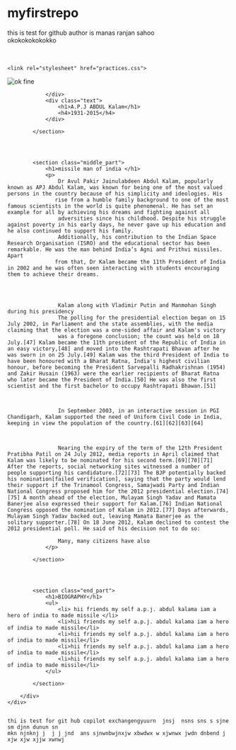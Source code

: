 # myfirstrepo
this is test for github
author is manas ranjan sahoo
<br>
okokokokokokko
<br>
<br>
<br>
<!DOCTYPE html>
<html lang="en">
<head>
    <meta charset="UTF-8">
    <meta name="viewport" content="width=device-width, initial-scale=1.0">
    <title>biography edit</title>
    
    <link rel="stylesheet" href="practices.css">
</head>
<body>
    <div class="container">
        <div class="content">
            <section class="top_part">
                <div class="image_content">
                    <img src="practices_img.jpg" alt="ok fine">

                </div>
                <div class="text">
                    <h1>A.P.J ABDUL Kalam</h1>
                    <h4>1931-2015</h4>
                </div>

            </section>




            <section class="middle_part">
                <h1>missile man of india </h1>
                <p>
                    Dr Avul Pakir Jainulabdeen Abdul Kalam, popularly known as APJ Abdul Kalam, was known for being one of the most valued persons in the country because of his simplicity and ideologies. His 
                   rise from a humble family background to one of the most famous scientists in the world is quite phenomenal. He has set an example for all by achieving his dreams and fighting against all 
                    adversities since his childhood. Despite his struggle against poverty in his early days, he never gave up his education and he also continued to support his family.
                    Additionally, his contribution to the Indian Space Research Organisation (ISRO) and the educational sector has been remarkable. He was the man behind India’s Agni and Prithvi missiles. Apart 
                   from that, Dr Kalam became the 11th President of India in 2002 and he was often seen interacting with students encouraging them to achieve their dreams.

                 
                    
                    
                    Kalam along with Vladimir Putin and Manmohan Singh during his presidency
                    The polling for the presidential election began on 15 July 2002, in Parliament and the state assemblies, with the media claiming that the election was a one-sided affair and Kalam's victory 
                    was a foregone conclusion; the count was held on 18 July.[47] Kalam became the 11th president of the Republic of India in an easy victory,[48] and moved into the Rashtrapati Bhavan after he was sworn in on 25 July.[49] Kalam was the third President of India to have been honoured with a Bharat Ratna, India's highest civilian honour, before becoming the President Sarvepalli Radhakrishnan (1954) and Zakir Husain (1963) were the earlier recipients of Bharat Ratna who later became the President of India.[50] He was also the first scientist and the first bachelor to occupy Rashtrapati Bhawan.[51]
                    
                    
                    
                    In September 2003, in an interactive session in PGI Chandigarh, Kalam supported the need of Uniform Civil Code in India, keeping in view the population of the country.[61][62][63][64]
                    
                    
                    
                    Nearing the expiry of the term of the 12th President Pratibha Patil on 24 July 2012, media reports in April claimed that Kalam was likely to be nominated for his second term.[69][70][71] After the reports, social networking sites witnessed a number of people supporting his candidature.[72][73] The BJP potentially backed his nomination[failed verification], saying that the party would lend their support if the Trinamool Congress, Samajwadi Party and Indian National Congress proposed him for the 2012 presidential election.[74][75] A month ahead of the election, Mulayam Singh Yadav and Mamata Banerjee also expressed their support for Kalam.[76] Indian National Congress opposed the nomination of Kalam in 2012.[77] Days afterwards, Mulayam Singh Yadav backed out, leaving Mamata Banerjee as the solitary supporter.[78] On 18 June 2012, Kalam declined to contest the 2012 presidential poll. He said of his decision not to do so:
                    
                    Many, many citizens have also 
                </p>

            </section>




            <section class="end_part">
                <h1>BIOGRAPHY</h1>
                <ul>
                    <li> hii friends my self a.p.j. abdul kalama iam a hero of india to made missile </li>
                    <li>hii friends my self a.p.j. abdul kalama iam a hero of india to made missile</li>
                    <li>hii friends my self a.p.j. abdul kalama iam a hero of india to made missile</li>
                    <li>hii friends my self a.p.j. abdul kalama iam a hero of india to made missile</li>
                    <li>hii friends my self a.p.j. abdul kalama iam a hero of india to made missile</li>
                </ul>

            </section>

        </div>
    </div>


    thi is test for git hub copilot exchangengyuurn  jnsj  nsns sns s sjne sm djnn dunun sn
    mkn njnknj j  j j jnd  ans sjnwnbwjnxjw xbwdwx w xjwnwx jwdn dnbend j xjw xjw xjjw xwnwj 
    



    
</body>
</html>





